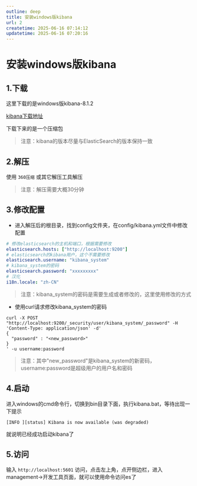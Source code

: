 ```yaml
---
outline: deep
title: 安装windows版kibana
url: 2
createtime: 2025-06-16 07:14:12
updatetime: 2025-06-16 07:20:16
---
```


# 安装windows版kibana

## 1.下载
这里下载的是windows版kibana-8.1.2

[kibana下载地址](https://artifacts.elastic.co/downloads/kibana/kibana-8.1.2-windows-x86_64.zip)

下载下来的是一个压缩包
> 注意：kibana的版本尽量与ElasticSearch的版本保持一致

## 2.解压
使用 `360压缩` 或其它解压工具解压
> 注意：解压需要大概30分钟

## 3.修改配置
- 进入解压后的根目录，找到config文件夹，在config/kibana.yml文件中修改配置

```yml
# 修改elasticsearch的主机和端口，根据需要修改
elasticsearch.hosts: ["http://localhost:9200"]
# elasticsearch的kibana用户，这个不需要修改
elasticsearch.username: "kibana_system"
# kibana_system的密码
elasticsearch.password: "xxxxxxxxx"
# 汉化
i18n.locale: "zh-CN"
```

> 注意：kibana_system的密码是需要生成或者修改的，这里使用修改的方式

- 使用curl请求修改kibana_system的密码
```shell
curl -X POST "http://localhost:9200/_security/user/kibana_system/_password" -H 'Content-Type: application/json' -d'
{
  "password" : "<new_password>"
}
' -u username:password

```
> 注意：其中"new_password"是kibana_system的新密码，username:password是超级用户的用户名和密码

## 4.启动
进入windows的cmd命令行，切换到bin目录下面，执行kibana.bat，等待出现一下提示
```log
[INFO ][status] Kibana is now available (was degraded)
```
就说明已经成功启动kibana了

## 5.访问
输入 `http://localhost:5601` 访问，点击左上角，点开侧边栏，进入management->开发工具页面，就可以使用命令访问es了
